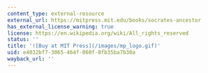 ```yaml
---
content_type: external-resource
external_url: https://mitpress.mit.edu/books/socrates-ancestor
has_external_license_warning: true
license: https://en.wikipedia.org/wiki/All_rights_reserved
status: ''
title: '![Buy at MIT Press](/images/mp_logo.gif)'
uid: e4032bf7-3065-464f-860f-8fb35ba7b30a
wayback_url: ''
---
```

